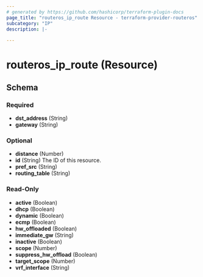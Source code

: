 ```yaml
---
# generated by https://github.com/hashicorp/terraform-plugin-docs
page_title: "routeros_ip_route Resource - terraform-provider-routeros"
subcategory: "IP"
description: |-
  
---
```


# routeros_ip_route (Resource)





<!-- schema generated by tfplugindocs -->
## Schema

### Required

- **dst_address** (String)
- **gateway** (String)

### Optional

- **distance** (Number)
- **id** (String) The ID of this resource.
- **pref_src** (String)
- **routing_table** (String)

### Read-Only

- **active** (Boolean)
- **dhcp** (Boolean)
- **dynamic** (Boolean)
- **ecmp** (Boolean)
- **hw_offloaded** (Boolean)
- **immediate_gw** (String)
- **inactive** (Boolean)
- **scope** (Number)
- **suppress_hw_offload** (Boolean)
- **target_scope** (Number)
- **vrf_interface** (String)


